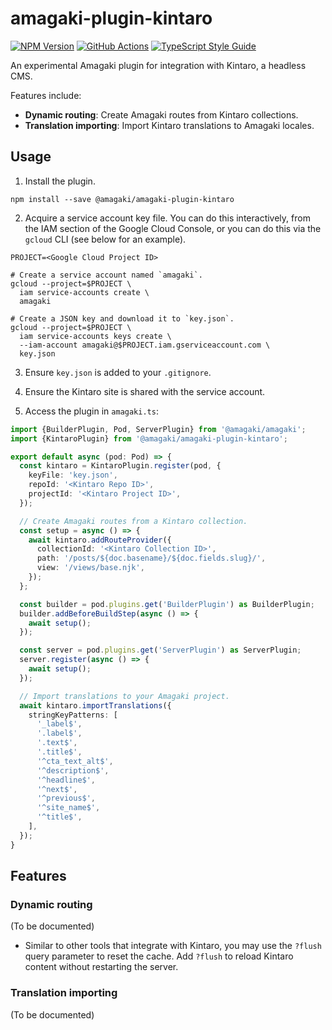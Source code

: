 # amagaki-plugin-kintaro

[![NPM Version][npm-image]][npm-url]
[![GitHub Actions][github-image]][github-url]
[![TypeScript Style Guide][gts-image]][gts-url]

An experimental Amagaki plugin for integration with Kintaro, a headless CMS.

Features include:

- **Dynamic routing**: Create Amagaki routes from Kintaro collections.
- **Translation importing**: Import Kintaro translations to Amagaki locales.

## Usage

1. Install the plugin.

```shell
npm install --save @amagaki/amagaki-plugin-kintaro
```

2. Acquire a service account key file. You can do this interactively, from the
   IAM section of the Google Cloud Console, or you can do this via the `gcloud`
   CLI (see below for an example).

```shell
PROJECT=<Google Cloud Project ID>

# Create a service account named `amagaki`.
gcloud --project=$PROJECT \
  iam service-accounts create \
  amagaki

# Create a JSON key and download it to `key.json`.
gcloud --project=$PROJECT \
  iam service-accounts keys create \
  --iam-account amagaki@$PROJECT.iam.gserviceaccount.com \
  key.json
```

3. Ensure `key.json` is added to your `.gitignore`.

4. Ensure the Kintaro site is shared with the service account.

5. Access the plugin in `amagaki.ts`:

```typescript
import {BuilderPlugin, Pod, ServerPlugin} from '@amagaki/amagaki';
import {KintaroPlugin} from '@amagaki/amagaki-plugin-kintaro';

export default async (pod: Pod) => {
  const kintaro = KintaroPlugin.register(pod, {
    keyFile: 'key.json',
    repoId: '<Kintaro Repo ID>',
    projectId: '<Kintaro Project ID>',
  });

  // Create Amagaki routes from a Kintaro collection.
  const setup = async () => {
    await kintaro.addRouteProvider({
      collectionId: '<Kintaro Collection ID>',
      path: '/posts/${doc.basename}/${doc.fields.slug}/',
      view: '/views/base.njk',
    });
  };

  const builder = pod.plugins.get('BuilderPlugin') as BuilderPlugin;
  builder.addBeforeBuildStep(async () => {
    await setup();
  });

  const server = pod.plugins.get('ServerPlugin') as ServerPlugin;
  server.register(async () => {
    await setup();
  });

  // Import translations to your Amagaki project.
  await kintaro.importTranslations({
    stringKeyPatterns: [
      '_label$',
      '.label$',
      '.text$',
      '.title$',
      '^cta_text_alt$',
      '^description$',
      '^headline$',
      '^next$',
      '^previous$',
      '^site_name$',
      '^title$',
    ],
  });
}
```

[github-image]: https://github.com/blinkk/amagaki-plugin-kintaro/workflows/Run%20tests/badge.svg
[github-url]: https://github.com/blinkk/amagaki-plugin-kintaro/actions
[npm-image]: https://img.shields.io/npm/v/@amagaki/amagaki-plugin-kintaro.svg
[npm-url]: https://npmjs.org/package/@amagaki/amagaki-plugin-kintaro
[gts-image]: https://img.shields.io/badge/code%20style-google-blueviolet.svg
[gts-url]: https://github.com/google/gts

## Features

### Dynamic routing

(To be documented)

- Similar to other tools that integrate with Kintaro, you may use the `?flush`
  query parameter to reset the cache. Add `?flush` to reload Kintaro content
  without restarting the server.

### Translation importing

(To be documented)